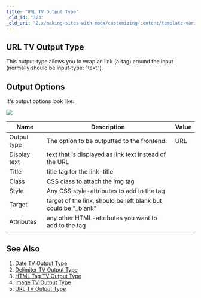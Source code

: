 ```yaml
---
title: "URL TV Output Type"
_old_id: "323"
_old_uri: "2.x/making-sites-with-modx/customizing-content/template-variables/template-variable-output-types/url-tv-output-type"
---
```


## URL TV Output Type

This output-type allows you to wrap an link (a-tag) around the input (normally should be input-type: "text").

## Output Options

It's output options look like:

![](/download/attachments/35095501/tv-url-output.png?version=1&modificationDate=1308561292000)

| Name | Description | Value |
|------|-------------|-------|
| Output type | The option to be outputted to the frontend. | URL |
| Display text | text that is displayed as link text instead of the URL |  |
| Title | title tag for the link-title |  |
| Class | CSS class to attach the img tag |  |
| Style | Any CSS style-attributes to add to the tag |  |
| Target | target of the link, should be left blank but could be "\_blank" |  |
| Attributes | any other HTML-attributes you want to add to the tag |  |
|  |  |  |
## See Also

1. [Date TV Output Type](making-sites-with-modx/customizing-content/template-variables/template-variable-output-types/date-tv-output-type)
2. [Delimiter TV Output Type](making-sites-with-modx/customizing-content/template-variables/template-variable-output-types/delimiter-tv-output-type)
3. [HTML Tag TV Output Type](making-sites-with-modx/customizing-content/template-variables/template-variable-output-types/html-tag-tv-output-type)
4. [Image TV Output Type](making-sites-with-modx/customizing-content/template-variables/template-variable-output-types/image-tv-output-type)
5. [URL TV Output Type](making-sites-with-modx/customizing-content/template-variables/template-variable-output-types/url-tv-output-type)